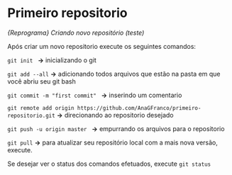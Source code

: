 # Primeiro repositorio
*{Reprograma} Criando novo repositório (teste)*

Após criar um novo repositorio execute os seguintes comandos:  

`git init ` **->** inicializando o git  
  
`git add --all` **->**  adicionando todos arquivos que estão na pasta em que você abriu seu git bash  
  
`git commit -m "first commit" ` **->** inserindo um comentario  
  
`git remote add origin https://github.com/AnaGFranco/primeiro-repositorio.git` **->** direcionando ao repositorio desejado

`git push -u origin master ` **->** empurrando os arquivos para o repositorio

`git pull` **->** para atualizar seu repositório local com a mais nova versão, execute.
  
  Se desejar ver o status dos comandos efetuados, execute `git status`
